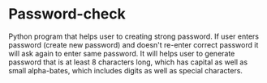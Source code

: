 # Password-check
Python program that helps user to creating strong password.
If user enters password (create new password) and doesn't re-enter correct password it will ask again to enter same password.
It will helps user to generate password that is at least 8 characters long, which has capital as well as small alpha-bates, which includes digits as well as special characters.

